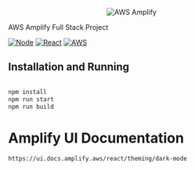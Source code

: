 <p align="center">
   <img src='https://backendless.com/wp-content/uploads/2020/02/AWS-Amplify-Logo-Small.png' alt='AWS Amplify' />
   <div>AWS Amplify Full Stack Project </div>

   [![Node](https://img.shields.io/badge/node--lts-v16.16.0-brightgreen)]()
   [![React](https://img.shields.io/badge/react-v18.0.2-blue)]()
   [![AWS](https://img.shields.io/badge/AWS-true-blue)]()
</p>

## Installation and Running

```sh

npm install 
npm run start
npm run build

```

# Amplify UI Documentation
```
https://ui.docs.amplify.aws/react/theming/dark-mode
```